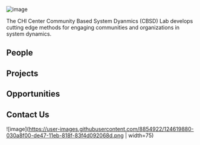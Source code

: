 ![image](https://user-images.githubusercontent.com/8854922/124340159-2dc3c180-db81-11eb-9ced-9d561fc54065.png)

The CHI Center Community Based System Dyanmics (CBSD) Lab develops cutting edge methods for engaging communities and organizations in system dynamics.  

## People

## Projects

## Opportunities


## Contact Us


![image](https://user-images.githubusercontent.com/8854922/124619880-030a8f00-de47-11eb-818f-83f4d092068d.png | width=75)

